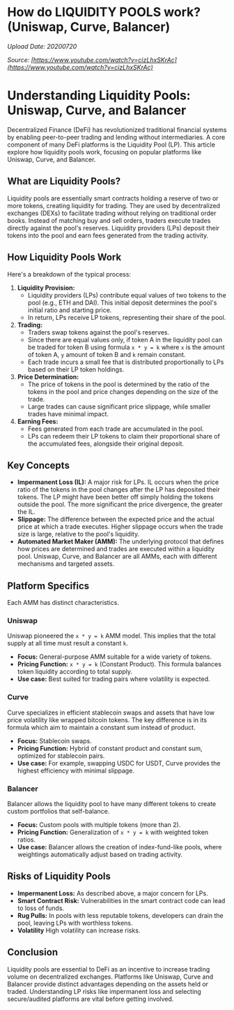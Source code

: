 # How do LIQUIDITY POOLS work? (Uniswap, Curve, Balancer)

*Upload Date: 20200720*

*Source: [https://www.youtube.com/watch?v=cizLhxSKrAc](https://www.youtube.com/watch?v=cizLhxSKrAc)*

# Understanding Liquidity Pools: Uniswap, Curve, and Balancer

Decentralized Finance (DeFi) has revolutionized traditional financial systems by enabling peer-to-peer trading and lending without intermediaries. A core component of many DeFi platforms is the Liquidity Pool (LP). This article explore how liquidity pools work, focusing on popular platforms like Uniswap, Curve, and Balancer.

## What are Liquidity Pools?

Liquidity pools are essentially smart contracts holding a reserve of two or more tokens, creating liquidity for trading. They are used by decentralized exchanges (DEXs) to facilitate trading without relying on traditional order books. Instead of matching buy and sell orders, traders execute trades directly against the pool's reserves. Liquidity providers (LPs) deposit their tokens into the pool and earn fees generated from the trading activity.

## How Liquidity Pools Work

Here's a breakdown of the typical process:

1.  **Liquidity Provision:**
    *   Liquidity providers (LPs) contribute equal values of two tokens to the pool (e.g., ETH and DAI). This initial deposit determines the pool's initial ratio and starting price.
    *   In return, LPs receive LP tokens, representing their share of the pool.
2.  **Trading:**
    *   Traders swap tokens against the pool's reserves.
    *   Since there are equal values only, if token A in the liquidity pool can be traded for token B using formula `x * y = k` where `x` is the amount of token A, `y` amount of token B and `k` remain constant.
    *   Each trade incurs a small fee that is distributed proportionally to LPs based on their LP token holdings.
3.  **Price Determination:**
    *   The price of tokens in the pool is determined by the ratio of the tokens in the pool and price changes depending on the size of the trade.
    *   Large trades can cause significant price slippage, while smaller trades have minimal impact.
4.  **Earning Fees:**
    *   Fees generated from each trade are accumulated in the pool.
    *   LPs can redeem their LP tokens to claim their proportional share of the accumulated fees, alongside their original deposit.

## Key Concepts

*   **Impermanent Loss (IL):** A major risk for LPs. IL occurs when the price ratio of the tokens in the pool changes after the LP has deposited their tokens. The LP might have been better off simply holding the tokens outside the pool. The more significant the price divergence, the greater the IL.
*   **Slippage:** The difference between the expected price and the actual price at which a trade executes. Higher slippage occurs when the trade size is large, relative to the pool's liquidity.
*   **Automated Market Maker (AMM):** The underlying protocol that defines how prices are determined and trades are executed within a liquidity pool. Uniswap, Curve, and Balancer are all AMMs, each with different mechanisms and targeted assets.

## Platform Specifics
Each AMM has distinct characteristics.
### Uniswap
Uniswap pioneered the `x * y = k` AMM model. This implies that the total supply at all time must result a constant `k`.
*   **Focus:** General-purpose AMM suitable for a wide variety of tokens.
*   **Pricing Function:**  `x * y = k` (Constant Product). This formula balances token liquidity according to total supply.
*   **Use case:** Best suited for trading pairs where volatility is expected.
### Curve
Curve specializes in efficient stablecoin swaps and assets that have low price volatility like wrapped bitcoin tokens. The key difference is in its formula which aim to maintain a constant sum instead of product.
*   **Focus:** Stablecoin swaps.
*   **Pricing Function:** Hybrid of constant product and constant sum, optimized for stablecoin pairs.
*   **Use case:** For example, swapping USDC for USDT, Curve provides the highest efficiency with minimal slippage.
### Balancer
Balancer allows the liquidity pool to have many different tokens to create custom portfolios that self-balance.
*   **Focus:** Custom pools with multiple tokens (more than 2).
*   **Pricing Function:** Generalization of `x * y = k` with weighted token ratios.
*   **Use case:** Balancer allows the creation of index-fund-like pools, where weightings automatically adjust based on trading activity.

## Risks of Liquidity Pools

*   **Impermanent Loss:** As described above, a major concern for LPs.
*   **Smart Contract Risk:** Vulnerabilities in the smart contract code can lead to loss of funds.
*   **Rug Pulls:** In pools with less reputable tokens, developers can drain the pool, leaving LPs with worthless tokens.
*   **Volatility** High volatility can increase risks.

## Conclusion

Liquidity pools are essential to DeFi as an incentive to increase trading volume on decentralized exchanges. Platforms like Uniswap, Curve and Balancer provide distinct advantages depending on the assets held or traded. Understanding LP risks like impermanent loss and selecting secure/audited platforms are vital before getting involved.